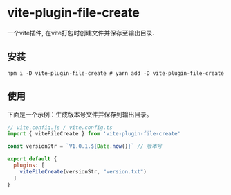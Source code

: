 # vite-plugin-file-create


一个vite插件, 在vite打包时创建文件并保存至输出目录.

## 安装

```shell
npm i -D vite-plugin-file-create # yarn add -D vite-plugin-file-create
```

## 使用

下面是一个示例：生成版本号文件并保存到输出目录。

```js
// vite.config.js / vite.config.ts
import { viteFileCreate } from 'vite-plugin-file-create'

const versionStr = `V1.0.1.${Date.now()}` // 版本号

export default {
  plugins: [
    viteFileCreate(versionStr, "version.txt")
  ]
}
```
